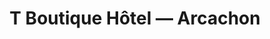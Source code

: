 ---
templateKey: 'home-page'
title: T Boutique Hôtel — Arcachon
meta_title: Accueil | T Boutique Hôtel — Arcachon
meta_description: >-
  Cum sociis natoque penatibus et magnis dis parturient montes, nascetur
  ridiculus mus. Aenean eu leo quam. Pellentesque ornare sem lacinia quam
  venenatis vestibulum. Sed posuere consectetur est at lobortis. Cras mattis
  consectetur purus sit amet fermentum.
heading: Lorem ipsum dolor sit amet
description: >-
  Neque porro quisquam est qui dolorem ipsum quia dolor sit amet, consectetur,
  adipisci velit...
offerings:
  blurbs:
    - image: /img/coffee.png
      text: >
        Lorem ipsum dolor sit amet, consectetur adipiscing elit. Nunc finibus 
        sem a sem ultrices, eget sagittis magna tempor. Quisque pulvinar lorem 
        molestie sapien ornare cursus. Praesent eget volutpat est. Proin at 
        sagittis ex. Duis quis dui magna. Nullam urna purus, blandit vitae tincidunt ut, 
        scelerisque eu sem. Etiam porttitor elit eget mi luctus, vitae blandit enim pretium. 
        Aenean nec hendrerit leo, a bibendum magna. In hac habitasse platea dictumst. 
        Suspendisse sapien magna, vestibulum non vehicula id, pellentesque in ante. Nullam 
        sed auctor tellus. Sed ipsum sem, dapibus nec eros in, feugiat sagittis mi. 
        Nullam et dui interdum, varius nibh eu, efficitur metus.
    - image: /img/coffee-gear.png
      text: >
        Fusce semper turpis sed tortor consectetur condimentum. Nulla facilisi. Nam 
        ipsum nulla, dapibus eu mi non, commodo commodo sapien. Pellentesque luctus 
        neque id mauris accumsan, nec imperdiet justo eleifend. Nulla viverra, ipsum 
        sit amet interdum pharetra, felis lorem sollicitudin felis, vehicula finibus 
        enim nunc facilisis sapien. Donec nulla nisi, dictum quis nibh et, euismod 
        semper eros. Praesent nunc tortor, consequat eu justo ac, dictum viverra enim. 
        Etiam sed dui dapibus mauris congue facilisis. Nulla convallis, lectus vel 
        vehicula interdum, turpis nunc aliquet sem, ac iaculis ligula mauris id tortor. 
        Sed eget ornare orci, quis dignissim nulla. Pellentesque aliquam consectetur congue.
    - image: /img/tutorials.png
      text: >
        Sed in consequat leo, sit amet ullamcorper lacus. Duis lacinia, metus vitae sollicitudin 
        pharetra, ipsum augue tristique urna, in rhoncus quam tortor eget sem. Maecenas eu 
        pharetra orci, ut malesuada nisl. Aliquam erat volutpat. Curabitur egestas eros tincidunt, 
        scelerisque lectus ac, congue turpis. Fusce egestas sit amet elit et fringilla. Aliquam 
        erat volutpat. Vivamus ultrices venenatis maximus. Donec volutpat vitae quam at fringilla. 
        Sed luctus lacus vel tempus posuere. Ut suscipit auctor tortor. Phasellus leo dui, elementum 
        non sollicitudin eget, porta vehicula odio. Sed mollis, metus sit amet porttitor vehicula, 
        quam augue pretium erat, at commodo nisl tellus non risus.
    - image: /img/meeting-space.png
      text: >
        Vestibulum libero lectus, dignissim eget magna sit amet, malesuada tincidunt mi. Vivamus 
        sed erat iaculis mauris efficitur vehicula. Aliquam sed urna at tellus ullamcorper 
        venenatis molestie ut mi. Duis vel libero ac lectus cursus tempus. Nullam in dictum felis. 
        Nam sed laoreet turpis. Sed pretium urna consequat lorem tincidunt, ac scelerisque nisi 
        sodales. Cras tristique laoreet tempor. Mauris vitae dolor eu mauris malesuada cursus. 
        Praesent elit lectus, iaculis vel odio vitae, bibendum auctor lacus. Suspendisse potenti. 
        In tempor, massa quis euismod convallis, felis elit sodales urna, at aliquet mi elit auctor 
        risus.
testimonials:
  - author: Vaibhav Sharma
    quote: >-
      Donec scelerisque magna nec condimentum porttitor. Aliquam vel diam sed diam luctus pretium. 
      Sed quis egestas libero. Vestibulum nec venenatis ligula. 
  - author: Subarashi San
    quote: >-
      Fusce porttitor vulputate enim, nec blandit magna gravida et. Etiam et dignissim ligula. 
      Lorem ipsum dolor sit amet, consectetur adipiscing elit.
---